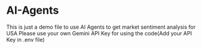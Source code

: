 # AI-Agents
This is just a demo file to use AI Agents to get market sentiment analysis for USA
Please use your own Gemini API Key for using the code(Add your API Key in .env file)
